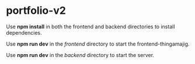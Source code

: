 # portfolio-v2

Use **npm install** in both the frontend and backend directories to install dependencies.

Use **npm run dev** in the *frontend* directory to start the frontend-thingamajig.

Use **npm run dev** in the *backend* directory to start the server.